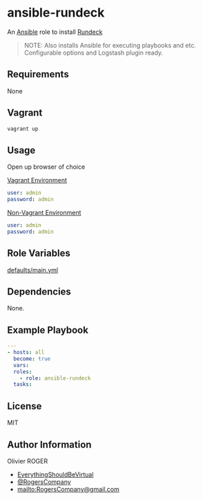 # ansible-rundeck

An [Ansible](https://www.ansible) role to install [Rundeck](http://rundeck.org/)

> NOTE: Also installs Ansible for executing playbooks and etc. Configurable
> options and Logstash plugin ready.

## Requirements

None

## Vagrant

```bash
vagrant up
```

## Usage

Open up browser of choice

[Vagrant Environment](http://127.0.0.1:4440)

```yaml
user: admin
password: admin
```

[Non-Vagrant Environment](http://iporhostname:4440)

```yaml
user: admin
password: admin
```

## Role Variables

[defaults/main.yml](defaults/main.yml)

## Dependencies

None.

## Example Playbook

```yaml
---
- hosts: all
  become: true
  vars:
  roles:
    - role: ansible-rundeck
  tasks:
```

## License

MIT

## Author Information

Olivier ROGER

-   [EverythingShouldBeVirtual](http://everythingshouldbevirtual.com)
-   [@RogersCompany](https://www.twitter.com/RogersCompany)
-   <mailto:RogersCompany@gmail.com>
